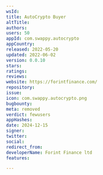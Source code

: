```yaml
---
wsId: 
title: AutoCrypto Buyer
altTitle: 
authors: 
users: 50
appId: com.swappy.autocrypto
appCountry: 
released: 2022-05-20
updated: 2022-06-02
version: 0.0.10
stars: 
ratings: 
reviews: 
website: https://forintfinance.com/
repository: 
issue: 
icon: com.swappy.autocrypto.png
bugbounty: 
meta: removed
verdict: fewusers
appHashes: 
date: 2024-12-15
signer: 
twitter: 
social: 
redirect_from: 
developerName: Forint Finance ltd
features: 

---
```


